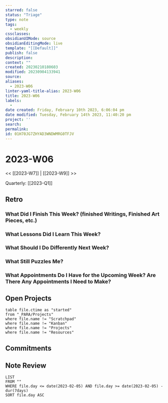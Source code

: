 ```yaml
---
starred: false
status: "Triage"
type: note
tags:
  - weekly
cssclasses: 
obsidianUIMode: source
obsidianEditingMode: live
template: "[[Default]]"
publish: false
description: 
context: ""
created: 20230210180603
modified: 20230904133941
source: 
aliases:
  - 2023-W06
linter-yaml-title-alias: 2023-W06
title: 2023-W06
labels:
  - 
date created: Friday, February 10th 2023, 6:06:04 pm
date modified: Tuesday, February 14th 2023, 11:40:20 pm
project: ''
search: 
permalink: 
id: 01H70JG7ZHYAD3WNDWMRG0TFJV
---
```


# 2023-W06

<< [[2023-W7]] | [[2023-W9]] >>

Quarterly: [[2023-Q1]]

## Retro

### What Did I Finish This Week? (finished Writings, Finished Art Pieces, etc.)

### What Lessons Did I Learn This Week?

### What Should I Do Differently Next Week?

### What Still Puzzles Me?

### What Appointments Do I Have for the Upcoming Week? Are There Any Appointments I Need to Make?

## Open Projects

```dataview
table file.ctime as "started"
from "_PARA/Projects"
where file.name != "Scratchpad"
where file.name != "Kanban"
where file.name != "Projects"
where file.name != "Resources"
```
## Commitments

## Note Review

```dataview
LIST
FROM ""
WHERE file.day <= date(2023-02-05) AND file.day >= date(2023-02-05) - dur(7days)
SORT file.day ASC
```
